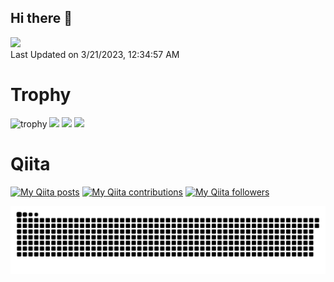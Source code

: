 ## Hi there 👋

<!--START_SECTION:lapras-card-->
<a href="https://lapras.com/public/HQQJFEA" target="_blank" rel="noopener noreferrer"><img src="https://lapras-card-generator.vercel.app/api/svg?e=3.19&b=3.36&i=2.65&b1=%23020E27&b2=%230E5593&i1=%23030E21&i2=%231688BF&l=ja" width="400" ></a>  
Last Updated on 3/21/2023, 12:34:57 AM
<!--END_SECTION:lapras-card-->

# Trophy
![trophy](https://github-profile-trophy.vercel.app/?username=0123takaokeita&theme=juicyfresh&column=6&margin-w=15&margin-h=15&title=Joined2020,Commits,Issues,PullRequest,Repositories,Followers)
![](https://github-profile-summary-cards.vercel.app/api/cards/stats?username=0123takaokeita&theme=github_dark)
![](https://github-profile-summary-cards.vercel.app/api/cards/repos-per-language?username=0123takaokeita&theme=github_dark)
![](https://github-profile-summary-cards.vercel.app/api/cards/profile-details?username=0123takaokeita&theme=github_dark)



# Qiita
[![My Qiita posts](https://qiita-badge.apiapi.app/s/kit_tko/posts.svg)](http://qiita.com/kit_tko)
[![My Qiita contributions](https://qiita-badge.apiapi.app/s/kit_tko/contributions.svg)](http://qiita.com/kit_tko)
[![My Qiita followers](https://qiita-badge.apiapi.app/s/kit_tko/followers.svg)](http://qiita.com/kit_tko)

![github-contribution-grid-snake](https://raw.githubusercontent.com/0123takaokeita/0123takaokeita/master/img/snake.svg) 